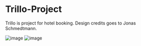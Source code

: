 # Trillo-Project

Trillo is project for hotel booking.
Design credits goes to Jonas Schmedtmann.

![image](https://user-images.githubusercontent.com/47321783/125668831-090d4078-80dd-45a1-a55a-61878493ddd7.png)
![image](https://user-images.githubusercontent.com/47321783/125668920-05f2ffee-2ee0-4a61-b5e0-fbea5baee604.png)
